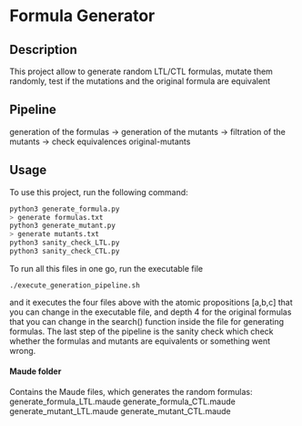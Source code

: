 # Formula Generator

## Description 
This project allow to generate random LTL/CTL formulas, mutate them randomly, test if the mutations and the original formula are equivalent

## Pipeline
generation of the formulas -> generation of the mutants -> filtration of the mutants -> check equivalences original-mutants

## Usage
To use this project, run the following command:

```bash
python3 generate_formula.py
> generate formulas.txt
python3 generate_mutant.py
> generate mutants.txt
python3 sanity_check_LTL.py
python3 sanity_check_CTL.py
```

To run all this files in one go, run the executable file 
```
./execute_generation_pipeline.sh
```
and it executes the four files above with the atomic propositions [a,b,c] that you can change in the executable file, and depth 4 for the original formulas that you can change in the search() function inside the file for generating formulas. The last step of the pipeline is the sanity check which check whether the formulas and mutants are equivalents or something went wrong. 

#### Maude folder
Contains the Maude files, which generates the random formulas:
generate_formula_LTL.maude
generate_formula_CTL.maude
generate_mutant_LTL.maude
generate_mutant_CTL.maude
